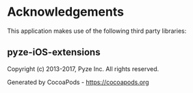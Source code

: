 # Acknowledgements
This application makes use of the following third party libraries:

## pyze-iOS-extensions

Copyright (c) 2013-2017, Pyze Inc.
All rights reserved.

Generated by CocoaPods - https://cocoapods.org

